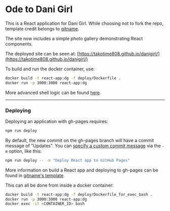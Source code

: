 # Ode to Dani Girl #

This is a React application for Dani Girl. While choosing not to fork the repo, template credit belongs to [gitname](https://github.com/gitname/react-gh-pages/tree/master).

The site now includes a simple photo gallery demonstrating React components.

The deployed site can be seen at:
[https://takotime808.github.io/danigirl/](https://takotime808.github.io/danigirl/)

To build and run the docker container, use:
```sh
docker build -t react-app:dg -f deploy/Dockerfile .
docker run -p 3000:3000 react-app:dg
```
More advanced shell logic can be found [here](deploy/README.md).

----
### Deploying ###

Deploying an application with gh-pages requires:
```sh
npm run deploy
```
By default, the new commit on the gh-pages branch will have a commit message of "Updates". You can [specify a custom commit message](https://github.com/gitname/react-gh-pages/issues/80#issuecomment-1042449820) via the `-m` option, like this:
```sh
npm run deploy -- -m "Deploy React app to GitHub Pages"
```

More information on build a React app and deploying to gh-pages can be found in [gitname's template](https://github.com/gitname/react-gh-pages/tree/master).

This can all be done from inside a docker container:
```sh
docker build -t react-app:dg -f deploy/Dockerfile_for_exec_bash .
docker run -p 3000:3000 react-app:dg
docker exec -it <CONTAINER_ID> bash
```